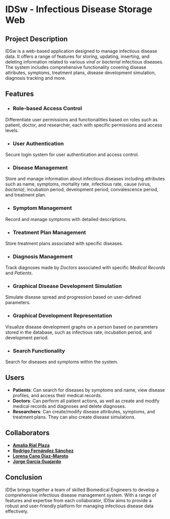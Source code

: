 # IDSw - Infectious Disease Storage Web
## Project Description
IDSw is a web-based application designed to manage infectious disease data. It offers a range of features for storing, updating, inserting, and deleting information related to various *viral or bacterial* infectious diseases. The system includes comprehensive functionality covering disease attributes, symptoms, treatment plans, disease development simulation, diagnosis tracking and more.
## Features
* ### Role-based Access Control
Differentiate user permissions and functionalities based on roles such as patient, doctor, and researcher, each with specific permissions and access levels.
* ### User Authentication
Secure login system for user authentication and access control.
* ### Disease Management
Store and manage information about infectious diseases including attributes such as name, symptoms, mortality rate, infectious rate, cause *(virus, bacteria)*, incubation period, development period, convalescence period, and treatment plan.
* ### Symptom Management
Record and manage symptoms with detailed descriptions.
* ### Treatment Plan Management
Store treatment plans associated with specific diseases.
* ### Diagnosis Management
Track diagnoses made by *Doctors* associated with specific *Medical Records* and *Patients*.
* ### Graphical Disease Development Simulation
Simulate disease spread and progression based on user-defined parameters.
* ### Graphical Development Representation
Visualize disease development graphs on a person based on parameters stored in the database, such as infectious rate, incubation period, and development period.
* ### Search Functionality
Search for diseases and symptoms within the system.
## Users
* **Patients**: Can search for diseases by symptoms and name, view disease profiles, and access their medical records.
* **Doctors**: Can perform all patient actions, as well as create and modify medical records and diagnoses and delete diagnoses.
* **Researchers**: Can create/modify disease attributes, symptoms, and treatment plans. They can also create disease simulations.
## Collaborators
* **[Amalia Rial Plaza](https://github.com/AmaliaRial)**
* **[Rodrigo Fernández Sánchez](https://github.com/RodriFS0)** 
* **[Lorena Cano Díaz-Maroto](https://github.com/loreeenacano)**
* **[Jorge García Guajardo](https://github.com/jorgegguajardo1)**
## Conclusion
IDSw brings together a team of skilled Biomedical Engineers to develop a comprehensive infectious disease management system. With a range of features and expertise from each collaborator, IDSw aims to provide a robust and user-friendly platform for managing infectious disease data effectively.
